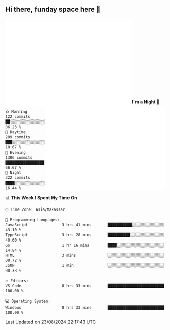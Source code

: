 ## Hi there, funday space here 🚀

<img align="left" width="400" alt="🌞" src="https://raw.githubusercontent.com/fhasnur/fhasnur/master/general.svg?token=ATQS65TR7ETTG5RLJUDIDBLBN34HE">
<img align="right" width="380" alt="🌞" src="https://raw.githubusercontent.com/fhasnur/fhasnur/master/statistics.svg?token=ATQS65TR7ETTG5RLJUDIDBLBN34HE">

<br><br><br><br><br><br><br><br><br><br><br><br><br><br>

<!--START_SECTION:waka-->
**I'm a Night 🦉** 

```text
🌞 Morning                122 commits         ██░░░░░░░░░░░░░░░░░░░░░░░   06.23 % 
🌆 Daytime                209 commits         ███░░░░░░░░░░░░░░░░░░░░░░   10.67 % 
🌃 Evening                1306 commits        █████████████████░░░░░░░░   66.67 % 
🌙 Night                  322 commits         ████░░░░░░░░░░░░░░░░░░░░░   16.44 % 
```


📊 **This Week I Spent My Time On** 

```text
🕑︎ Time Zone: Asia/Makassar

💬 Programming Languages: 
JavaScript               3 hrs 41 mins       ███████████░░░░░░░░░░░░░░   43.10 % 
TypeScript               3 hrs 28 mins       ██████████░░░░░░░░░░░░░░░   40.60 % 
Go                       1 hr 16 mins        ████░░░░░░░░░░░░░░░░░░░░░   14.84 % 
HTML                     3 mins              ░░░░░░░░░░░░░░░░░░░░░░░░░   00.72 % 
JSON                     1 min               ░░░░░░░░░░░░░░░░░░░░░░░░░   00.38 % 

🔥 Editors: 
VS Code                  8 hrs 33 mins       █████████████████████████   100.00 % 

💻 Operating System: 
Windows                  8 hrs 33 mins       █████████████████████████   100.00 % 
```


 Last Updated on 23/08/2024 22:17:43 UTC
<!--END_SECTION:waka-->
